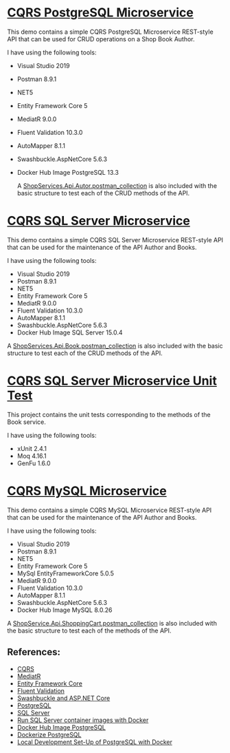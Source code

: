 # [CQRS PostgreSQL Microservice](https://github.com/eduflornet/NET5-Shop-Services/tree/main/ShopServices/ShopServices.Api.Autor)

This demo contains a simple CQRS PostgreSQL Microservice REST-style API that can be used for CRUD operations on a Shop Book Author.

I have using the following tools:

- Visual Studio 2019 
- Postman 8.9.1
- NET5
- Entity Framework Core 5
- MediatR 9.0.0
- Fluent Validation 10.3.0
- AutoMapper 8.1.1
- Swashbuckle.AspNetCore 5.6.3
- Docker Hub Image PostgreSQL 13.3
  
  A [ShopServices.Api.Autor.postman_collection](https://github.com/eduflornet/NET5-Shop-Services/blob/main/ShopServices/ShopServices.Api.Autor.postman_collection) is also included with the basic structure to test each of the CRUD methods of the API.

# [CQRS SQL Server Microservice](https://github.com/eduflornet/NET5-Shop-Services/tree/main/ShopServices/ShopService.Api.Book)

This demo contains a simple CQRS SQL Server Microservice REST-style API that can be used for the maintenance of the API Author and Books.

I have using the following tools:

- Visual Studio 2019 
- Postman 8.9.1
- NET5
- Entity Framework Core 5
- MediatR 9.0.0
- Fluent Validation 10.3.0
- AutoMapper 8.1.1
- Swashbuckle.AspNetCore 5.6.3
- Docker Hub Image SQL Server 15.0.4

A [ShopServices.Api.Book.postman_collection](https://github.com/eduflornet/NET5-Shop-Services/blob/main/ShopServices/ShopService.Api.Book.postman_collection) is also included with the basic structure to test each of the CRUD methods of the API.
# [CQRS SQL Server Microservice Unit Test](https://github.com/eduflornet/NET5-Shop-Services/tree/main/ShopServices/ShopService.Api.Book.Tests)

This project contains the unit tests corresponding to the methods of the Book service.

I have using the following tools:

- xUnit 2.4.1
- Moq 4.16.1
- GenFu 1.6.0


# [CQRS MySQL Microservice](https://github.com/eduflornet/NET5-Shop-Services/tree/main/ShopServices/ShopService.Api.ShoppingCart)

This demo contains a simple CQRS MySQL Microservice REST-style API that can be used for the maintenance of the API Author and Books.

I have using the following tools:

- Visual Studio 2019 
- Postman 8.9.1
- NET5
- Entity Framework Core 5
- MySql EntityFrameworkCore 5.0.5
- MediatR 9.0.0
- Fluent Validation 10.3.0
- AutoMapper 8.1.1
- Swashbuckle.AspNetCore 5.6.3
- Docker Hub Image MySQL 8.0.26

A [ShopService.Api.ShoppingCart.postman_collection](https://github.com/eduflornet/NET5-Shop-Services/blob/main/ShopServices/ShopService.Api.ShoppingCart.postman_collection) is also included with the basic structure to test each of the methods of the API.
  
## References:
- [CQRS](https://martinfowler.com/bliki/CQRS.html)
- [MediatR](https://github.com/jbogard/MediatR)
- [Entity Framework Core](https://docs.microsoft.com/en-us/ef/)
- [Fluent Validation](https://fluentvalidation.net/)
- [Swashbuckle and ASP.NET Core](https://docs.microsoft.com/en-us/aspnet/core/tutorials/getting-started-with-swashbuckle?view=aspnetcore-5.0&tabs=visual-studio)
- [PostgreSQL](https://www.postgresql.org/)
- [SQL Server](https://docs.microsoft.com/en-us/sql/sql-server/?view=sql-server-ver15)
- [Run SQL Server container images with Docker](https://docs.microsoft.com/en-us/sql/linux/quickstart-install-connect-docker?view=sql-server-ver15&pivots=cs1-bash) 
- [Docker Hub Image PostgreSQL](https://hub.docker.com/_/postgres)
- [Dockerize PostgreSQL](https://docs.docker.com/samples/postgresql_service/)
- [Local Development Set-Up of PostgreSQL with Docker](https://towardsdatascience.com/local-development-set-up-of-postgresql-with-docker-c022632f13ea)